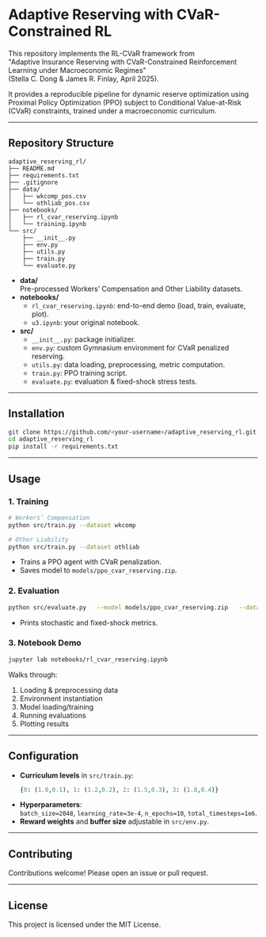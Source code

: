# Adaptive Reserving with CVaR-Constrained RL

This repository implements the RL-CVaR framework from  
"Adaptive Insurance Reserving with CVaR-Constrained Reinforcement Learning under Macroeconomic Regimes"  
(Stella C. Dong & James R. Finlay, April 2025).

It provides a reproducible pipeline for dynamic reserve optimization using Proximal Policy Optimization (PPO) subject to Conditional Value-at-Risk (CVaR) constraints, trained under a macroeconomic curriculum.

---

## Repository Structure

```
adaptive_reserving_rl/
├── README.md
├── requirements.txt
├── .gitignore
├── data/
│   ├── wkcomp_pos.csv
│   └── othliab_pos.csv
├── notebooks/
│   ├── rl_cvar_reserving.ipynb
│   └── training.ipynb
└── src/
    ├── __init__.py
    ├── env.py
    ├── utils.py
    ├── train.py
    └── evaluate.py
```

- **data/**  
  Pre-processed Workers’ Compensation and Other Liability datasets.
- **notebooks/**  
  - `rl_cvar_reserving.ipynb`: end-to-end demo (load, train, evaluate, plot).  
  - `u3.ipynb`: your original notebook.  
- **src/**  
  - `__init__.py`: package initializer.  
  - `env.py`: custom Gymnasium environment for CVaR penalized reserving.  
  - `utils.py`: data loading, preprocessing, metric computation.  
  - `train.py`: PPO training script.  
  - `evaluate.py`: evaluation & fixed-shock stress tests.

---

## Installation

```bash
git clone https://github.com/<your-username>/adaptive_reserving_rl.git
cd adaptive_reserving_rl
pip install -r requirements.txt
```

---

## Usage

### 1. Training

```bash
# Workers’ Compensation
python src/train.py --dataset wkcomp

# Other Liability
python src/train.py --dataset othliab
```

- Trains a PPO agent with CVaR penalization.
- Saves model to `models/ppo_cvar_reserving.zip`.

### 2. Evaluation

```bash
python src/evaluate.py   --model models/ppo_cvar_reserving.zip   --dataset wkcomp
```

- Prints stochastic and fixed-shock metrics.

### 3. Notebook Demo

```bash
jupyter lab notebooks/rl_cvar_reserving.ipynb
```

Walks through:
1. Loading & preprocessing data  
2. Environment instantiation  
3. Model loading/training  
4. Running evaluations  
5. Plotting results  

---

## Configuration

- **Curriculum levels** in `src/train.py`:  
  ```python
  {0: (1.0,0.1), 1: (1.2,0.2), 2: (1.5,0.3), 3: (1.8,0.4)}
  ```
- **Hyperparameters**:  
  `batch_size=2048`, `learning_rate=3e-4`, `n_epochs=10`, `total_timesteps=1e6`.
- **Reward weights** and **buffer size** adjustable in `src/env.py`.

---

## Contributing

Contributions welcome! Please open an issue or pull request.

---

## License

This project is licensed under the MIT License.
